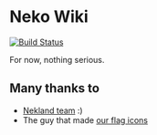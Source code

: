 Neko Wiki
============

[![Build Status](https://travis-ci.org/Nekland/Neko-Wiki)](https://travis-ci.org/Nekland/Neko-Wiki.svg?branch=master)

For now, nothing serious.


Many thanks to
--------------

* [Nekland team](http://team.nekland.fr) :)
* The guy that made [our flag icons](http://www.icondrawer.com/flag-icons.php)
